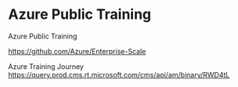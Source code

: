# Azure Public Training
Azure Public Training

https://github.com/Azure/Enterprise-Scale

Azure Training Journey
https://query.prod.cms.rt.microsoft.com/cms/api/am/binary/RWD4tL
